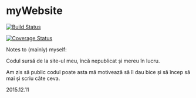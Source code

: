 # myWebsite
[![Build Status](https://travis-ci.org/ionescu77/myWebsite.svg)](https://travis-ci.org/ionescu77/myWebsite)

[![Coverage Status](https://coveralls.io/repos/ionescu77/myWebsite/badge.svg?branch=master&service=github)](https://coveralls.io/github/ionescu77/myWebsite?branch=master)

Notes to (mainly) myself:

Codul sursă de la site-ul meu, încă nepublicat și mereu în lucru.

Am zis să public codul poate asta mă motivează să îi dau bice și să încep să mai și scriu câte ceva.

2015.12.11
